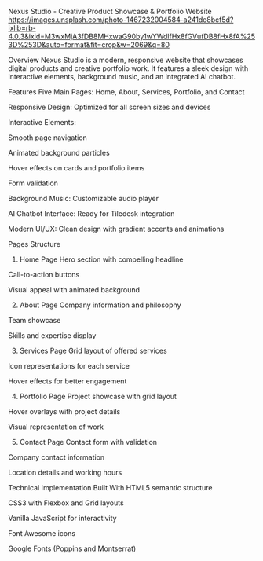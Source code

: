 Nexus Studio - Creative Product Showcase & Portfolio Website
https://images.unsplash.com/photo-1467232004584-a241de8bcf5d?ixlib=rb-4.0.3&ixid=M3wxMjA3fDB8MHxwaG90by1wYWdlfHx8fGVufDB8fHx8fA%253D%253D&auto=format&fit=crop&w=2069&q=80

Overview
Nexus Studio is a modern, responsive website that showcases digital products and creative portfolio work. It features a sleek design with interactive elements, background music, and an integrated AI chatbot.

Features
Five Main Pages: Home, About, Services, Portfolio, and Contact

Responsive Design: Optimized for all screen sizes and devices

Interactive Elements:

Smooth page navigation

Animated background particles

Hover effects on cards and portfolio items

Form validation

Background Music: Customizable audio player

AI Chatbot Interface: Ready for Tiledesk integration

Modern UI/UX: Clean design with gradient accents and animations

Pages Structure
1. Home Page
Hero section with compelling headline

Call-to-action buttons

Visual appeal with animated background

2. About Page
Company information and philosophy

Team showcase

Skills and expertise display

3. Services Page
Grid layout of offered services

Icon representations for each service

Hover effects for better engagement

4. Portfolio Page
Project showcase with grid layout

Hover overlays with project details

Visual representation of work

5. Contact Page
Contact form with validation

Company contact information

Location details and working hours

Technical Implementation
Built With
HTML5 semantic structure

CSS3 with Flexbox and Grid layouts

Vanilla JavaScript for interactivity

Font Awesome icons

Google Fonts (Poppins and Montserrat)
